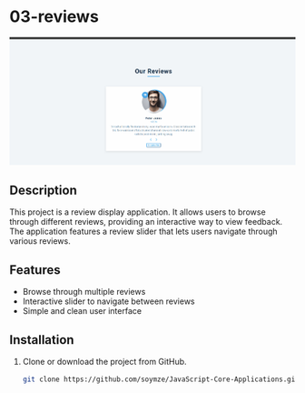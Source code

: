 # 03-reviews
![reviews](https://github.com/soymze/JavaScript-Core-Applications/blob/master/reviews.gif)
## Description
This project is a review display application. It allows users to browse through different reviews, providing an interactive way to view feedback. The application features a review slider that lets users navigate through various reviews.

## Features
- Browse through multiple reviews
- Interactive slider to navigate between reviews
- Simple and clean user interface

## Installation
1. Clone or download the project from GitHub.
   ```bash
   git clone https://github.com/soymze/JavaScript-Core-Applications.git
